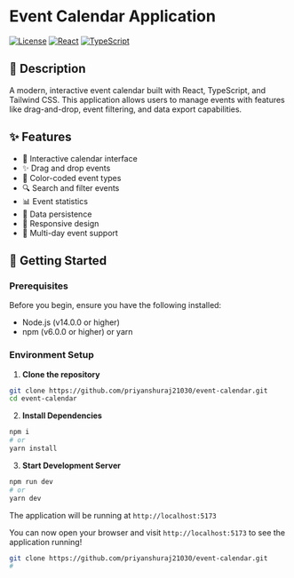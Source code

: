 # Event Calendar Application

[![License](https://img.shields.io/badge/License-MIT-blue.svg)](LICENSE)
[![React](https://img.shields.io/badge/React-18.x-blue.svg)](https://reactjs.org/)
[![TypeScript](https://img.shields.io/badge/TypeScript-5.x-blue.svg)](https://www.typescriptlang.org/)

## 📝 Description

A modern, interactive event calendar built with React, TypeScript, and Tailwind CSS. This application allows users to manage events with features like drag-and-drop, event filtering, and data export capabilities.

## ✨ Features

- 📅 Interactive calendar interface
- ✨ Drag and drop events
- 🎨 Color-coded event types
- 🔍 Search and filter events
- 📊 Event statistics
- 💾 Data persistence
- 📱 Responsive design
- 🎯 Multi-day event support

## 🚀 Getting Started

### Prerequisites

Before you begin, ensure you have the following installed:
- Node.js (v14.0.0 or higher)
- npm (v6.0.0 or higher) or yarn

### Environment Setup

1. **Clone the repository**
```bash
git clone https://github.com/priyanshuraj21030/event-calendar.git
cd event-calendar
```

2. **Install Dependencies**
```bash
npm i 
# or
yarn install
```

3. **Start Development Server**
```bash
npm run dev
# or
yarn dev
```

The application will be running at `http://localhost:5173`

You can now open your browser and visit `http://localhost:5173` to see the application running!

```bash
git clone https://github.com/priyanshuraj21030/event-calendar.git
#
